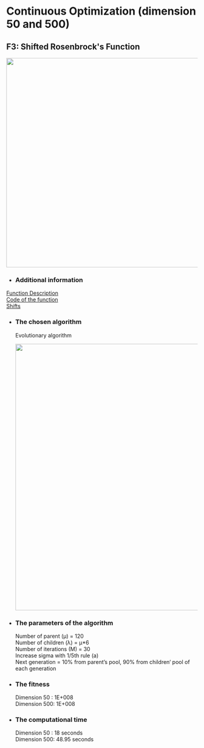 # Continuous Optimization (dimension 50 and 500)
## F3: Shifted Rosenbrock's Function

<image src = "https://user-images.githubusercontent.com/57988473/81186391-055b2a00-8fb3-11ea-984a-021ea5000d39.png" width = "550">

- ### Additional information  
[Function Description](https://github.com/Khwansiri/Metaheuristic_DSTI/blob/master/Shifted%20Sphere%20Function/CEC2008_TechnicalReport.pdf)    
[Code of the function](https://github.com/Khwansiri/Metaheuristic_DSTI/blob/master/Shifted%20Sphere%20Function/benchmark.c)      
[Shifts](https://github.com/Khwansiri/Metaheuristic_DSTI/blob/master/Shifted%20Sphere%20Function/data.h)    

- ### The chosen algorithm       
  Evolutionary algorithm
  
  
  <img src="https://user-images.githubusercontent.com/57988473/81186672-5d922c00-8fb3-11ea-99b6-887b3a503dbb.png" width="700">   


- ### The parameters of the algorithm   
  Number of parent (µ) = 120   
  Number of children (λ) = µ*6   
  Number of iterations (M) = 30   
  Increase sigma with 1/5th rule (a)   
  Next generation = 10% from parent’s pool, 90% from children‘ pool of each generation  


- ### The fitness   
  Dimension 50 :   1E+008  
  Dimension 500:   1E+008

- ### The computational time  
  Dimension 50 :   18    seconds  
  Dimension 500:   48.95 seconds
